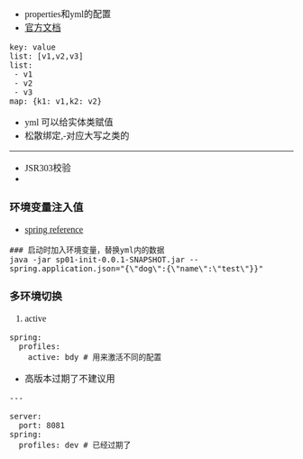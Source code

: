 <font face="Simsun" size=3>

- properties和yml的配置
- [官方文档](https://docs.spring.io/spring-boot/docs/current/reference/htmlsingle/#appendix.application-properties.core)
~~~
key: value
list: [v1,v2,v3]
list:
 - v1
 - v2
 - v3
map: {k1: v1,k2: v2}
~~~
- yml 可以给实体类赋值
- 松散绑定,-对应大写之类的

---

- JSR303校验
- 

### 环境变量注入值

- [spring reference](https://docs.spring.io/spring-boot/docs/2.6.4/reference/htmlsingle/#features.external-config.application-json)
~~~
### 启动时加入环境变量，替换yml内的数据
java -jar sp01-init-0.0.1-SNAPSHOT.jar --spring.application.json="{\"dog\":{\"name\":\"test\"}}"

~~~

### 多环境切换

1. active
~~~
spring:
  profiles:
    active: bdy # 用来激活不同的配置
~~~
- 高版本过期了不建议用
~~~
---

server:
  port: 8081
spring:
  profiles: dev # 已经过期了
~~~


</font>